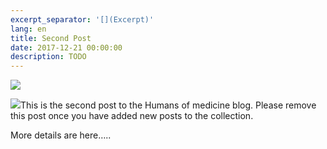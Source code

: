 ```yaml
---
excerpt_separator: '[](Excerpt)'
lang: en
title: Second Post
date: 2017-12-21 00:00:00
description: TODO
---
```



![](/uploads/versions/12304299-10203964746352789-5568612748186044327-o---x----1365-1365x---.jpg)

![](/uploads/versions/pavel-yarmakprofile---x----1339-1339x---.jpg)This is the second post to the Humans of medicine blog. Please remove this post once you have added new posts to the collection.

[](Excerpt)

More details are here…..